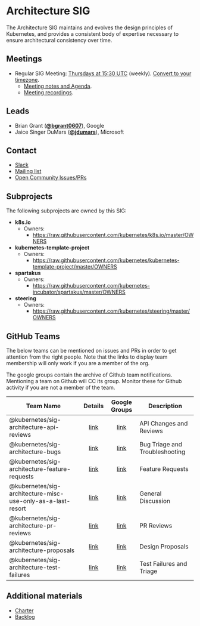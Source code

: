 <!---
This is an autogenerated file!

Please do not edit this file directly, but instead make changes to the
sigs.yaml file in the project root.

To understand how this file is generated, see https://git.k8s.io/community/generator/README.md
-->
# Architecture SIG

The Architecture SIG maintains and evolves the design principles of Kubernetes, and provides a consistent body of expertise necessary to ensure architectural consistency over time.

## Meetings
* Regular SIG Meeting: [Thursdays at 15:30 UTC](https://zoom.us/j/2018742972) (weekly). [Convert to your timezone](http://www.thetimezoneconverter.com/?t=15:30&tz=UTC).
  * [Meeting notes and Agenda](https://docs.google.com/document/d/1BlmHq5uPyBUDlppYqAAzslVbAO8hilgjqZUTaNXUhKM/edit).
  * [Meeting recordings](https://www.youtube.com/watch?v=d5ERqm3oHN0&list=PL69nYSiGNLP2m6198LaLN6YahX7EEac5g).

## Leads
* Brian Grant (**[@bgrant0607](https://github.com/bgrant0607)**), Google
* Jaice Singer DuMars (**[@jdumars](https://github.com/jdumars)**), Microsoft

## Contact
* [Slack](https://kubernetes.slack.com/messages/sig-architecture)
* [Mailing list](https://groups.google.com/forum/#!forum/kubernetes-sig-architecture)
* [Open Community Issues/PRs](https://github.com/kubernetes/community/labels/sig%2Farchitecture)

## Subprojects

The following subprojects are owned by this SIG:
- **k8s.io**
  - Owners:
    - https://raw.githubusercontent.com/kubernetes/k8s.io/master/OWNERS
- **kubernetes-template-project**
  - Owners:
    - https://raw.githubusercontent.com/kubernetes/kubernetes-template-project/master/OWNERS
- **spartakus**
  - Owners:
    - https://raw.githubusercontent.com/kubernetes-incubator/spartakus/master/OWNERS
- **steering**
  - Owners:
    - https://raw.githubusercontent.com/kubernetes/steering/master/OWNERS

## GitHub Teams

The below teams can be mentioned on issues and PRs in order to get attention from the right people.
Note that the links to display team membership will only work if you are a member of the org.

The google groups contain the archive of Github team notifications.
Mentioning a team on Github will CC its group.
Monitor these for Github activity if you are not a member of the team.

| Team Name | Details | Google Groups | Description |
| --------- |:-------:|:-------------:|  ----------- |
| @kubernetes/sig-architecture-api-reviews | [link](https://github.com/orgs/kubernetes/teams/sig-architecture-api-reviews) | [link](https://groups.google.com/forum/#!forum/kubernetes-sig-architecture-api-reviews) | API Changes and Reviews |
| @kubernetes/sig-architecture-bugs | [link](https://github.com/orgs/kubernetes/teams/sig-architecture-bugs) | [link](https://groups.google.com/forum/#!forum/kubernetes-sig-architecture-bugs) | Bug Triage and Troubleshooting |
| @kubernetes/sig-architecture-feature-requests | [link](https://github.com/orgs/kubernetes/teams/sig-architecture-feature-requests) | [link](https://groups.google.com/forum/#!forum/kubernetes-sig-architecture-feature-requests) | Feature Requests |
| @kubernetes/sig-architecture-misc-use-only-as-a-last-resort | [link](https://github.com/orgs/kubernetes/teams/sig-architecture-misc-use-only-as-a-last-resort) | [link](https://groups.google.com/forum/#!forum/kubernetes-sig-architecture-misc-use-only-as-a-last-resort) | General Discussion |
| @kubernetes/sig-architecture-pr-reviews | [link](https://github.com/orgs/kubernetes/teams/sig-architecture-pr-reviews) | [link](https://groups.google.com/forum/#!forum/kubernetes-sig-architecture-pr-reviews) | PR Reviews |
| @kubernetes/sig-architecture-proposals | [link](https://github.com/orgs/kubernetes/teams/sig-architecture-proposals) | [link](https://groups.google.com/forum/#!forum/kubernetes-sig-architecture-proposals) | Design Proposals |
| @kubernetes/sig-architecture-test-failures | [link](https://github.com/orgs/kubernetes/teams/sig-architecture-test-failures) | [link](https://groups.google.com/forum/#!forum/kubernetes-sig-architecture-test-failures) | Test Failures and Triage |

<!-- BEGIN CUSTOM CONTENT -->

## Additional materials

* [Charter](charter.md)
* [Backlog](backlog.md)

<!-- END CUSTOM CONTENT -->
